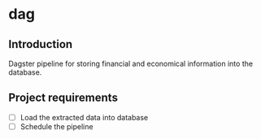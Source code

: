 # dag

## Introduction

Dagster pipeline for storing financial and economical information into the database.

## Project requirements

- [ ] Load the extracted data into database
- [ ] Schedule the pipeline
